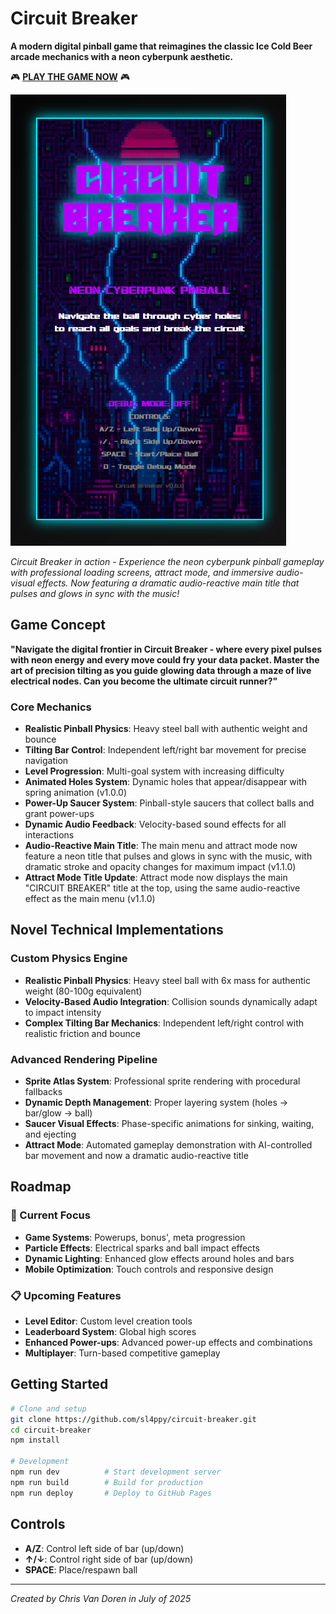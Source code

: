 # Circuit Breaker

**A modern digital pinball game that reimagines the classic Ice Cold Beer arcade mechanics with a neon cyberpunk aesthetic.**

🎮 **[PLAY THE GAME NOW](https://sl4ppy.github.io/circuit-breaker/)** 🎮

![Circuit Breaker Screenshot](docs/images/screenshot_01.png)

*Circuit Breaker in action - Experience the neon cyberpunk pinball gameplay with professional loading screens, attract mode, and immersive audio-visual effects. Now featuring a dramatic audio-reactive main title that pulses and glows in sync with the music!*

## Game Concept

**"Navigate the digital frontier in Circuit Breaker - where every pixel pulses with neon energy and every move could fry your data packet. Master the art of precision tilting as you guide glowing data through a maze of live electrical nodes. Can you become the ultimate circuit runner?"**

### Core Mechanics
- **Realistic Pinball Physics**: Heavy steel ball with authentic weight and bounce
- **Tilting Bar Control**: Independent left/right bar movement for precise navigation
- **Level Progression**: Multi-goal system with increasing difficulty
- **Animated Holes System**: Dynamic holes that appear/disappear with spring animation (v1.0.0)
- **Power-Up Saucer System**: Pinball-style saucers that collect balls and grant power-ups
- **Dynamic Audio Feedback**: Velocity-based sound effects for all interactions
- **Audio-Reactive Main Title**: The main menu and attract mode now feature a neon title that pulses and glows in sync with the music, with dramatic stroke and opacity changes for maximum impact (v1.1.0)
- **Attract Mode Title Update**: Attract mode now displays the main "CIRCUIT BREAKER" title at the top, using the same audio-reactive effect as the main menu (v1.1.0)

## Novel Technical Implementations

### Custom Physics Engine
- **Realistic Pinball Physics**: Heavy steel ball with 6x mass for authentic weight (80-100g equivalent)
- **Velocity-Based Audio Integration**: Collision sounds dynamically adapt to impact intensity
- **Complex Tilting Bar Mechanics**: Independent left/right control with realistic friction and bounce

### Advanced Rendering Pipeline
- **Sprite Atlas System**: Professional sprite rendering with procedural fallbacks
- **Dynamic Depth Management**: Proper layering system (holes → bar/glow → ball)
- **Saucer Visual Effects**: Phase-specific animations for sinking, waiting, and ejecting
- **Attract Mode**: Automated gameplay demonstration with AI-controlled bar movement and now a dramatic audio-reactive title

## Roadmap

### 🚧 Current Focus
- **Game Systems**: Powerups, bonus', meta progression
- **Particle Effects**: Electrical sparks and ball impact effects
- **Dynamic Lighting**: Enhanced glow effects around holes and bars
- **Mobile Optimization**: Touch controls and responsive design

### 📋 Upcoming Features
- **Level Editor**: Custom level creation tools
- **Leaderboard System**: Global high scores
- **Enhanced Power-ups**: Advanced power-up effects and combinations
- **Multiplayer**: Turn-based competitive gameplay

## Getting Started

```bash
# Clone and setup
git clone https://github.com/sl4ppy/circuit-breaker.git
cd circuit-breaker
npm install

# Development
npm run dev          # Start development server
npm run build        # Build for production
npm run deploy       # Deploy to GitHub Pages
```

## Controls

- **A/Z**: Control left side of bar (up/down)
- **↑/↓**: Control right side of bar (up/down)
- **SPACE**: Place/respawn ball

---

*Created by Chris Van Doren in July of 2025* 